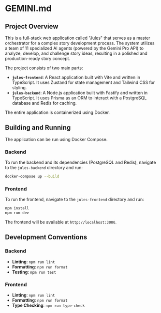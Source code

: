 # GEMINI.md

## Project Overview

This is a full-stack web application called "Jules" that serves as a master orchestrator for a complex story development process. The system utilizes a team of 11 specialized AI agents (powered by the Gemini Pro API) to analyze, develop, and challenge story ideas, resulting in a polished and production-ready story concept.

The project consists of two main parts:

*   **`jules-frontend`**: A React application built with Vite and written in TypeScript. It uses Zustand for state management and Tailwind CSS for styling.
*   **`jules-backend`**: A Node.js application built with Fastify and written in TypeScript. It uses Prisma as an ORM to interact with a PostgreSQL database and Redis for caching.

The entire application is containerized using Docker.

## Building and Running

The application can be run using Docker Compose.

### Backend

To run the backend and its dependencies (PostgreSQL and Redis), navigate to the `jules-backend` directory and run:

```bash
docker-compose up --build
```

### Frontend

To run the frontend, navigate to the `jules-frontend` directory and run:

```bash
npm install
npm run dev
```

The frontend will be available at `http://localhost:3000`.

## Development Conventions

### Backend

*   **Linting**: `npm run lint`
*   **Formatting**: `npm run format`
*   **Testing**: `npm run test`

### Frontend

*   **Linting**: `npm run lint`
*   **Formatting**: `npm run format`
*   **Type Checking**: `npm run type-check`
